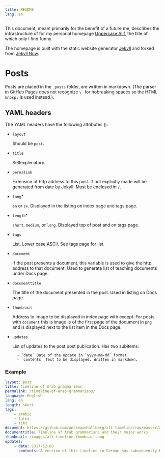 ```yaml
---
title: README
lang: en
---
```


This document, meant primarily for the benefit of a future me, describes the infrastructure of for my personal homepage [Uppercase Alif](andreasmhallberg.github.io), the title of which only I find funny.

The homepage is built with the static website generator [Jekyll](https://jekyllrb.com/) and forked from [Jekyll Now](https://github.com/barryclark/jekyll-now).

# Posts

Posts are placed in the `_posts` folder, are written in markdown. (The parser in GitHub Pages does not recognize `\ ` for nobreaking spaces so the HTML `&nbsp;` is used instead.).

## YAML headers

The YAML headers have the following attributes ():

- `layout`

    Should be `post`.

- `title` 

    Selfexplenatory.

- `permalink`

    Extension of http address to this post. If not explicitly made will be generated from date by Jekyll. Must be enclosed in `/`.

- `lang`*

    `en` or `sv`. Displayed in the listing on index page and tags page. 

- `length`*

    `short`, `medium`, or `long`. Displayed top of post and on tags page. 

- `tags`

    List. Lower case ASCII. See tags page for list.

- `document`

    If the post presents a document, this variable is used to give the http address to that document. Used to generate list of teaching documents under Docs page.

- `documenttitle`

    The title of the document presented in the post. Used in listing on Docs page. 

- `thumbnail`

    Address to image to be displayed in index page with except. For posts with `document` this is image is of the first page of the document in `png` and is displayed next to the list item in the Docs page.

- `updates`

    List of updates to the post post publication. Has two subitems:

        - `date` Date of the update in `yyyy-mm-dd` format.
        - `contents` Text to be displayed. Written in markdown.

### Example

``` yml
layout: post
title: Timeline of Arab grammarians
permalink: /timeline-of-arab-grammarians/
language: English
lang: en
length: short
tags:
    - arabic
    - latex
    - tikz
document: https://github.com/andreasmhallberg/alt-timeline/raw/master/alt-timeline.pdf
documenttitle: Timeline of Arab grammarians and their major works
thumbnail: /images/alt-timeline.thumbnail.png
updates: 
    - date: 2017-12-08
      contents: A version of this timeline in German has subsequently been published in *Einführung in die arabische Grammatiktradition* by Frank Weigelt (Harrowitz, 2017).  
```
